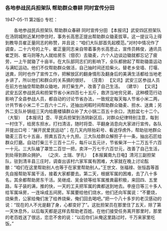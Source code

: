 ### 各地参战民兵担架队  帮助群众春耕  同时宣传分田

1947-05-11
第2版()
专栏：

　　各地参战民兵担架队
    帮助群众春耕
    同时宣传分田
    【本报讯】武安四区担架队在汤阴城附近某村停住时，事务长高思正提出帮助群众锄麦拔草。这一提议马上得到教导员崔正量同志的称赞，并且说：“咱们大队部首先起模范。”对村中情况作了调查，二十六号的上午，崔正量同志亲自带着事务长高思止，宣传员韩俊，通讯员崔芝则、崔马则等九人就给房东（佃农）去锄麦，六个人边谈边锄就都忘记了疲劳，一上午就锄了十亩半。在大队部同志们的影响下，全队都掀起了帮助锄苗运动与满缸运动。他们不仅帮助群众做活，自己抽时间还拾柴火。替老乡垒墙、打堰、送粪，同时也作了宣传工作，把解放区的翻身情形及翻身后的美满生活都给当地老乡讲了，所以他们和群众的关系搞的很好。
                                                      （茂青）
    【又讯】武安三区参战人员在前方也抽空帮助群众锄地，并打柴生产，改善了自己生活。
                                                      （建华）
    【又讯】武安五区参战民兵和担架节省小米四百七十五斤，救济当地穷兄弟，这种模范行动影响了全县参战人员，都自动的讨论节省办法，一致规定每天每人节省小米二两，计共节省小米二千二百六十二斤。还抽出闲暇时间帮助群众锄麦、担水、送粪；另外二支队补锅组三天内给鹿楼镇群众补了大小锅二百五十余口，洗脸盆七十二个。
                                                       （大智）
    【本报讯】壶、平民兵担架到汤阴新区后，对群众纪律特别注意，每到一村住下，给房东担水，打扫清洁，随时将壶、平翻身消息向大家进行宣传。各队并提出口号：“展开民爱民运动”；在几天内除抬彩号、看送俘虏外，帮助驻地群众锄麦三百七十五亩，担粪五百九十九担。三大队给群众解担子十一条，抽出石匠给群众打磨。自动打柴三千三百十二斤，每斤以五元计，节省柴洋一十二万五千六百一十元。三大队编了罩笠二百廿一把，卖洋一万七千六百廿元，改善了自己生活，到处得到群众拥护。          （之庆、土瑞、学孔）
    【本报冀南九日电】清河三副担架队，驻到清丰县三庄时，调查出该村六家军属有困难，大家就在晚上讨论酝酿：“咱们在这里帮助别人也等于在家里帮助别人。”王世文、张福禄、张恒昌等首先自报帮助军属干活，接着大家都要去。第二天，根据军属的困难，去了八十多名，其余都帮助房东干活。吴继成、吴金锁等给军属推粪最积极，来回四、五里路，车子装的满，推的快，一天的工夫把军属的粪都送到地去。李座日等三十多人给军属垛房，一连垛成五间房。军属要给他们烧水，他们还向军属说：“不要烧，烧柴贵，公家给俺们发了给养烧柴，俺们回去喝吧。”把一个八十多岁的老汉感动的说：“现在的人不光是翻了身，心都变好了”。这批担架员在那里住了五天，除了第一天休息外，以后每天都是这样去帮助老百姓。在他们接受任务离开那里时，那里的老百姓送了很远，恋恋不舍的说：“以后你们从俺这里路过时，千万来家里吃饭。”

